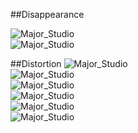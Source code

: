 ##Disappearance

![Major_Studio](https://github.com/salonieshah/Major-Studio-1/blob/master/4.Interative/Concepts/Coral.jpg) <br/> 
![Major_Studio](https://github.com/salonieshah/Major-Studio-1/blob/master/4.Interative/Concepts/Coral2.jpg) <br/> 

##Distortion
![Major_Studio](https://github.com/salonieshah/Major-Studio-1/blob/master/4.Interative/Concepts/Mobile-01.jpg) <br/> 
![Major_Studio](https://github.com/salonieshah/Major-Studio-1/blob/master/4.Interative/Concepts/Mobile-02.jpg) <br/> 
![Major_Studio](https://github.com/salonieshah/Major-Studio-1/blob/master/4.Interative/Concepts/Mobile-03.jpg) <br/> 
![Major_Studio](https://github.com/salonieshah/Major-Studio-1/blob/master/4.Interative/Concepts/Mobile-04.jpg) <br/> 
![Major_Studio](https://github.com/salonieshah/Major-Studio-1/blob/master/4.Interative/Concepts/Mobile-05.jpg) <br/> 
![Major_Studio](https://github.com/salonieshah/Major-Studio-1/blob/master/4.Interative/Concepts/Mobile-06.jpg) <br/> 

